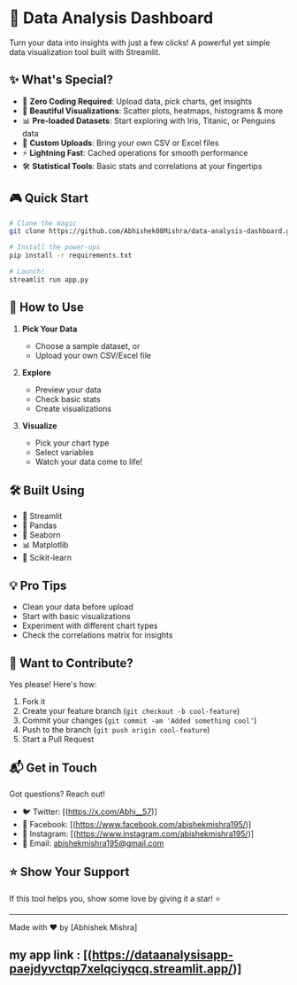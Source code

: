 # 🚀 Data Analysis Dashboard

Turn your data into insights with just a few clicks! A powerful yet simple data visualization tool built with Streamlit.

## ✨ What's Special?

- 🎯 **Zero Coding Required**: Upload data, pick charts, get insights
- 🎨 **Beautiful Visualizations**: Scatter plots, heatmaps, histograms & more
- 📊 **Pre-loaded Datasets**: Start exploring with Iris, Titanic, or Penguins data
- 📁 **Custom Uploads**: Bring your own CSV or Excel files
- ⚡ **Lightning Fast**: Cached operations for smooth performance
- 🛠️ **Statistical Tools**: Basic stats and correlations at your fingertips

## 🎮 Quick Start

```bash
# Clone the magic
git clone https://github.com/Abhishek08Mishra/data-analysis-dashboard.git

# Install the power-ups
pip install -r requirements.txt

# Launch!
streamlit run app.py
```

## 🎯 How to Use

1. **Pick Your Data**
   - Choose a sample dataset, or
   - Upload your own CSV/Excel file

2. **Explore**
   - Preview your data
   - Check basic stats
   - Create visualizations

3. **Visualize**
   - Pick your chart type
   - Select variables
   - Watch your data come to life!

## 🛠️ Built Using

- 🎈 Streamlit
- 🐼 Pandas
- 🎨 Seaborn
- 📊 Matplotlib
- 🧠 Scikit-learn

## 💡 Pro Tips

- Clean your data before upload
- Start with basic visualizations
- Experiment with different chart types
- Check the correlations matrix for insights

## 🤝 Want to Contribute?

Yes please! Here's how:

1. Fork it
2. Create your feature branch (`git checkout -b cool-feature`)
3. Commit your changes (`git commit -am 'Added something cool'`)
4. Push to the branch (`git push origin cool-feature`)
5. Start a Pull Request

## 📬 Get in Touch

Got questions? Reach out!

- 🐦 Twitter: [(https://x.com/Abhi__57)]
- 📘 Facebook: [(https://www.facebook.com/abishekmishra195/)]
- 📸 Instagram: [(https://www.instagram.com/abishekmishra195/)]
- 📧 Email: abishekmishra195@gmail.com


## ⭐ Show Your Support

If this tool helps you, show some love by giving it a star! ⭐

---
Made with ❤️ by [Abhishek Mishra]
## my app link : [(https://dataanalysisapp-paejdyvctqp7xelqciyqcq.streamlit.app/)]
